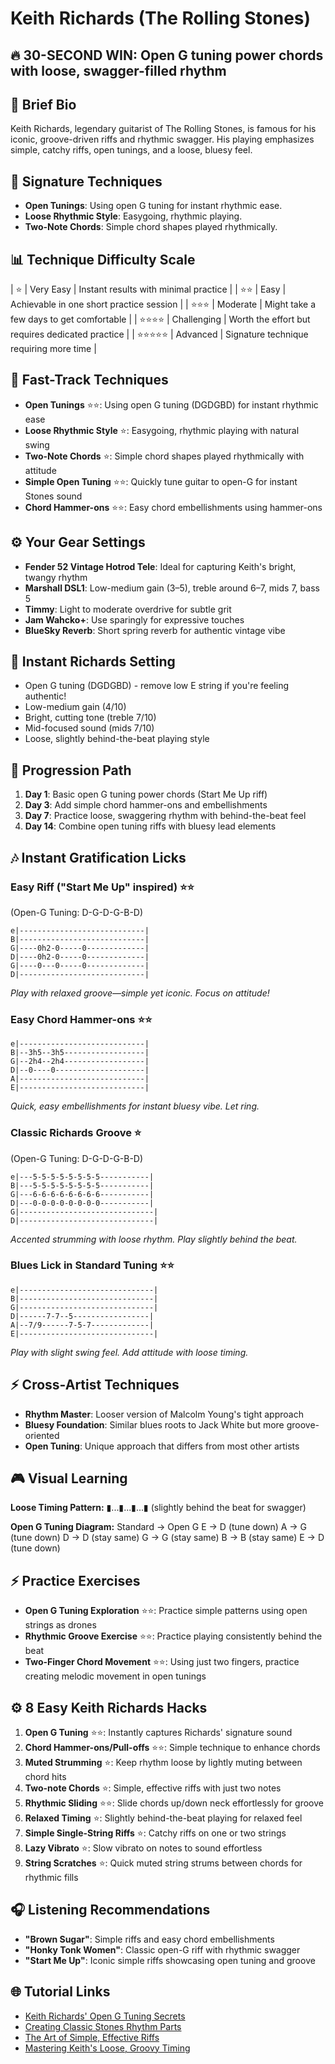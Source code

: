 # Keith Richards (The Rolling Stones)

## 🔥 30-SECOND WIN: Open G tuning power chords with loose, swagger-filled rhythm

## 🎸 Brief Bio
Keith Richards, legendary guitarist of The Rolling Stones, is famous for his iconic, groove-driven riffs and rhythmic swagger. His playing emphasizes simple, catchy riffs, open tunings, and a loose, bluesy feel.

## 🚀 Signature Techniques
- **Open Tunings**: Using open G tuning for instant rhythmic ease.
- **Loose Rhythmic Style**: Easygoing, rhythmic playing.
- **Two-Note Chords**: Simple chord shapes played rhythmically.

## 📊 Technique Difficulty Scale
| ⭐ | Very Easy | Instant results with minimal practice |
| ⭐⭐ | Easy | Achievable in one short practice session |
| ⭐⭐⭐ | Moderate | Might take a few days to get comfortable |
| ⭐⭐⭐⭐ | Challenging | Worth the effort but requires dedicated practice |
| ⭐⭐⭐⭐⭐ | Advanced | Signature technique requiring more time |

## 🚀 Fast-Track Techniques
- **Open Tunings** ⭐⭐: Using open G tuning (DGDGBD) for instant rhythmic ease
- **Loose Rhythmic Style** ⭐: Easygoing, rhythmic playing with natural swing
- **Two-Note Chords** ⭐: Simple chord shapes played rhythmically with attitude
- **Simple Open Tuning** ⭐⭐: Quickly tune guitar to open-G for instant Stones sound
- **Chord Hammer-ons** ⭐⭐: Easy chord embellishments using hammer-ons

## ⚙️ Your Gear Settings
- **Fender 52 Vintage Hotrod Tele**: Ideal for capturing Keith's bright, twangy rhythm
- **Marshall DSL1**: Low-medium gain (3–5), treble around 6–7, mids 7, bass 5
- **Timmy**: Light to moderate overdrive for subtle grit
- **Jam Wahcko+**: Use sparingly for expressive touches
- **BlueSky Reverb**: Short spring reverb for authentic vintage vibe

## 📱 Instant Richards Setting
- Open G tuning (DGDGBD) - remove low E string if you're feeling authentic!
- Low-medium gain (4/10)
- Bright, cutting tone (treble 7/10)
- Mid-focused sound (mids 7/10)
- Loose, slightly behind-the-beat playing style

## 🔄 Progression Path
1. **Day 1**: Basic open G tuning power chords (Start Me Up riff)
2. **Day 3**: Add simple chord hammer-ons and embellishments
3. **Day 7**: Practice loose, swaggering rhythm with behind-the-beat feel
4. **Day 14**: Combine open tuning riffs with bluesy lead elements

## 🎶 Instant Gratification Licks

### Easy Riff ("Start Me Up" inspired) ⭐⭐
(Open-G Tuning: D-G-D-G-B-D)
```tab
e|----------------------------|
B|----------------------------|
G|----0h2-0-----0-------------|
D|----0h2-0-----0-------------|
G|----0---0-----0-------------|
D|----------------------------|
```
*Play with relaxed groove—simple yet iconic. Focus on attitude!*

### Easy Chord Hammer-ons ⭐⭐
```tab
e|----------------------------|
B|--3h5--3h5------------------|
G|--2h4--2h4------------------|
D|--0----0--------------------|
A|----------------------------|
E|----------------------------|
```
*Quick, easy embellishments for instant bluesy vibe. Let ring.*

### Classic Richards Groove ⭐
(Open-G Tuning: D-G-D-G-B-D)
```tab
e|---5-5-5-5-5-5-5-5-----------|
B|---5-5-5-5-5-5-5-5-----------|
G|---6-6-6-6-6-6-6-6-----------|
D|---0-0-0-0-0-0-0-0-----------|
G|------------------------------|
D|------------------------------|
```
*Accented strumming with loose rhythm. Play slightly behind the beat.*

### Blues Lick in Standard Tuning ⭐⭐
```tab
e|------------------------------|
B|------------------------------|
G|------------------------------|
D|------7-7--5-----------------| 
A|--7/9------7-5-7-------------|
E|------------------------------|
```
*Play with slight swing feel. Add attitude with loose timing.*

## ⚡ Cross-Artist Techniques
- **Rhythm Master**: Looser version of Malcolm Young's tight approach
- **Bluesy Foundation**: Similar blues roots to Jack White but more groove-oriented
- **Open Tuning**: Unique approach that differs from most other artists

## 🎮 Visual Learning
**Loose Timing Pattern:**
▮...▮...▮...▮ (slightly behind the beat for swagger)

**Open G Tuning Diagram:**
Standard → Open G
E → D (tune down)
A → G (tune down)
D → D (stay same)
G → G (stay same)
B → B (stay same)
E → D (tune down)

## ⚡ Practice Exercises
- **Open G Tuning Exploration** ⭐⭐: Practice simple patterns using open strings as drones
- **Rhythmic Groove Exercise** ⭐⭐: Practice playing consistently behind the beat
- **Two-Finger Chord Movement** ⭐⭐: Using just two fingers, practice creating melodic movement in open tunings

## ⚙️ 8 Easy Keith Richards Hacks
1. **Open G Tuning** ⭐⭐: Instantly captures Richards' signature sound
2. **Chord Hammer-ons/Pull-offs** ⭐⭐: Simple technique to enhance chords
3. **Muted Strumming** ⭐: Keep rhythm loose by lightly muting between chord hits
4. **Two-note Chords** ⭐: Simple, effective riffs with just two notes
5. **Rhythmic Sliding** ⭐⭐: Slide chords up/down neck effortlessly for groove
6. **Relaxed Timing** ⭐: Slightly behind-the-beat playing for relaxed feel
7. **Simple Single-String Riffs** ⭐: Catchy riffs on one or two strings
8. **Lazy Vibrato** ⭐: Slow vibrato on notes to sound effortless
9. **String Scratches** ⭐: Quick muted string strums between chords for rhythmic fills

## 🎧 Listening Recommendations
- **"Brown Sugar"**: Simple riffs and easy chord embellishments
- **"Honky Tonk Women"**: Classic open-G riff with rhythmic swagger
- **"Start Me Up"**: Iconic simple riffs showcasing open tuning and groove

## 🌐 Tutorial Links
- [Keith Richards' Open G Tuning Secrets](https://www.youtube.com/keith-richards-open-g)
- [Creating Classic Stones Rhythm Parts](https://www.premierguitar.com/stones-rhythm-guide)
- [The Art of Simple, Effective Riffs](https://www.guitarworld.com/richards-riff-techniques)
- [Mastering Keith's Loose, Groovy Timing](https://www.ultimate-guitar.com/richards-groove-guide)